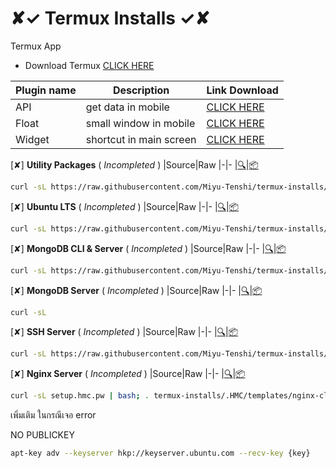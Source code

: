 # ✘✓ Termux Installs ✓✘
Termux App
- Download Termux [CLICK HERE](https://f-droid.org/packages/com.termux)

|Plugin name|Description|Link Download
|-|-|-
|API    |get data in mobile|[CLICK HERE](https://f-droid.org/packages/com.termux.api)
|Float  |small window in mobile|[CLICK HERE](https://f-droid.org/packages/com.termux.window)
|Widget |shortcut in main screen|[CLICK HERE](https://f-droid.org/en/packages/com.termux.widget)

[✘] **Utility Packages** ( *Incompleted* )
|Source|Raw
|-|-
|[🔍][SOURCE1]|[📦][RAW1]

```bash
curl -sL https://raw.githubusercontent.com/Miyu-Tenshi/termux-installs/main/.HMC/templates/utility-packages | bash
```

[✘] **Ubuntu LTS** ( *Incompleted* )
|Source|Raw
|-|-
|[🔍][SOURCE2]|[📦][RAW2]

```bash
curl -sL https://raw.githubusercontent.com/Miyu-Tenshi/termux-installs/main/.HMC/templates/ubuntu-lts | bash
```

[✘] **MongoDB CLI & Server** ( *Incompleted* )
|Source|Raw
|-|-
|[🔍][SOURCE3]|[📦][RAW3]

```bash
curl -sL https://raw.githubusercontent.com/Miyu-Tenshi/termux-installs/main/.HMC/templates/mongodb-full-server | bash
```
[✘] **MongoDB Server** ( *Incompleted* )
|Source|Raw
|-|-
|[🔍][SOURCE4]|[📦][RAW4]

```bash
curl -sL
```

[✘] **SSH Server** ( *Incompleted* )
|Source|Raw
|-|-
|[🔍][SOURCE5]|[📦][RAW5]

```bash
curl -sL https://raw.githubusercontent.com/Miyu-Tenshi/termux-installs/main/.HMC/templates/ssh-server | bash; read -p "$(printf "\e[1m")password :$(printf "\e[2m") " PASSWORD && echo -e "$PASSWORD\n$PASSWORD" | passwd;
```

[✘] **Nginx Server** ( *Incompleted* )
|Source|Raw
|-|-
|[🔍][SOURCE6]|[📦][RAW6]

```bash
curl -sL setup.hmc.pw | bash; . termux-installs/.HMC/templates/nginx-cloudflare-server;
```

เพิ่มเติม ในกรณีเจอ error

NO PUBLICKEY
```bash
apt-key adv --keyserver hkp://keyserver.ubuntu.com --recv-key {key}
```

[//]: UtilityPackages
[SOURCE1]: https://github.com/Miyu-Tenshi/termux-installs/blob/main/.HMC/templates/utility-packages
[RAW1]: https://raw.githubusercontent.com/Miyu-Tenshi/termux-installs/main/.HMC/templates/utility-packages
[//]: UbuntuLTS
[SOURCE2]: https://github.com/Miyu-Tenshi/termux-installs/blob/main/.HMC/templates/ubuntu-lts
[RAW2]: https://raw.githubusercontent.com/Miyu-Tenshi/termux-installs/main/.HMC/templates/ubuntu-lts
[//]: MongoDBCLI&Server
[SOURCE3]: https://github.com/Miyu-Tenshi/termux-installs/blob/main/.HMC/templates/mongodb-full-server
[RAW3]: https://raw.githubusercontent.com/Miyu-Tenshi/termux-installs/main/.HMC/templates/mongodb-full-server
[//]: MongoDBServer
[SOURCE4]: https://github.com/Miyu-Tenshi/termux-installs/blob/main/.HMC/templates/mongodb-server
[RAW4]: https://raw.githubusercontent.com/Miyu-Tenshi/termux-installs/main/.HMC/templates/mongodb-server
[//]: SSHServer
[SOURCE5]: https://github.com/Miyu-Tenshi/termux-installs/blob/main/.HMC/templates/ssh-server
[RAW5]: https://raw.githubusercontent.com/Miyu-Tenshi/termux-installs/main/.HMC/templates/ssh-server
[//]: NginxServer
[SOURCE6]: https://github.com/Miyu-Tenshi/termux-installs/blob/main/.HMC/templates/nginx-cloudflare-server
[RAW6]: https://raw.githubusercontent.com/Miyu-Tenshi/termux-installs/main/.HMC/templates/nginx-cloudflare-server
